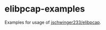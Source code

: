 # elibpcap-examples

Examples for usage of [jschwinger233/elibpcap](https://github.com/jschwinger233/elibpcap).


